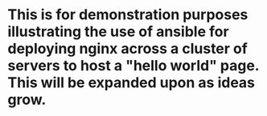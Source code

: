 # This is for demonstration purposes illustrating the use of ansible for deploying nginx across a cluster of servers to host a "hello world" page. This will be expanded upon as ideas grow.
